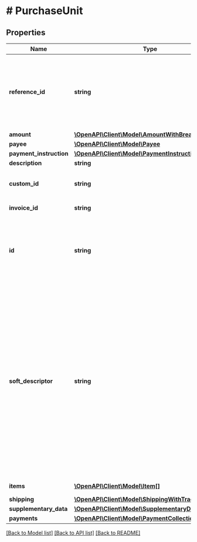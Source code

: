 # # PurchaseUnit

## Properties

Name | Type | Description | Notes
------------ | ------------- | ------------- | -------------
**reference_id** | **string** | The API caller-provided external ID for the purchase unit. Required for multiple purchase units when you must update the order through &#x60;PATCH&#x60;. If you omit this value and the order contains only one purchase unit, PayPal sets this value to &#x60;default&#x60;. &lt;blockquote&gt;&lt;strong&gt;Note:&lt;/strong&gt; If there are multiple purchase units, &lt;code&gt;reference_id&lt;/code&gt; is required for each purchase unit.&lt;/blockquote&gt; | [optional]
**amount** | [**\OpenAPI\Client\Model\AmountWithBreakdown**](AmountWithBreakdown.md) |  | [optional]
**payee** | [**\OpenAPI\Client\Model\Payee**](Payee.md) |  | [optional]
**payment_instruction** | [**\OpenAPI\Client\Model\PaymentInstruction**](PaymentInstruction.md) |  | [optional]
**description** | **string** | The purchase description. | [optional]
**custom_id** | **string** | The API caller-provided external ID. Used to reconcile API caller-initiated transactions with PayPal transactions. Appears in transaction and settlement reports. | [optional]
**invoice_id** | **string** | The API caller-provided external invoice ID for this order. | [optional]
**id** | **string** | The PayPal-generated ID for the purchase unit. This ID appears in both the payer&#39;s transaction history and the emails that the payer receives. In addition, this ID is available in transaction and settlement reports that merchants and API callers can use to reconcile transactions. This ID is only available when an order is saved by calling &lt;code&gt;v2/checkout/orders/id/save&lt;/code&gt;. | [optional]
**soft_descriptor** | **string** | The payment descriptor on account transactions on the customer&#39;s credit card statement, that PayPal sends to processors. The maximum length of the soft descriptor information that you can pass in the API field is 22 characters, in the following format:&lt;code&gt;22 - len(PAYPAL * (8)) - len(&lt;var&gt;Descriptor in Payment Receiving Preferences of Merchant account&lt;/var&gt; + 1)&lt;/code&gt;The PAYPAL prefix uses 8 characters.&lt;br/&gt;&lt;br/&gt;The soft descriptor supports the following ASCII characters:&lt;ul&gt;&lt;li&gt;Alphanumeric characters&lt;/li&gt;&lt;li&gt;Dashes&lt;/li&gt;&lt;li&gt;Asterisks&lt;/li&gt;&lt;li&gt;Periods (.)&lt;/li&gt;&lt;li&gt;Spaces&lt;/li&gt;&lt;/ul&gt;For Wallet payments marketplace integrations:&lt;ul&gt;&lt;li&gt;The merchant descriptor in the Payment Receiving Preferences must be the marketplace name.&lt;/li&gt;&lt;li&gt;You can&#39;t use the remaining space to show the customer service number.&lt;/li&gt;&lt;li&gt;The remaining spaces can be a combination of seller name and country.&lt;/li&gt;&lt;/ul&gt;&lt;br/&gt;For unbranded payments (Direct Card) marketplace integrations, use a combination of the seller name and phone number. | [optional]
**items** | [**\OpenAPI\Client\Model\Item[]**](Item.md) | An array of items that the customer purchases from the merchant. | [optional]
**shipping** | [**\OpenAPI\Client\Model\ShippingWithTrackingDetails**](ShippingWithTrackingDetails.md) |  | [optional]
**supplementary_data** | [**\OpenAPI\Client\Model\SupplementaryData**](SupplementaryData.md) |  | [optional]
**payments** | [**\OpenAPI\Client\Model\PaymentCollection**](PaymentCollection.md) |  | [optional]

[[Back to Model list]](../../README.md#models) [[Back to API list]](../../README.md#endpoints) [[Back to README]](../../README.md)
